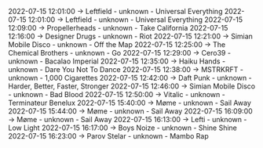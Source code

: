 2022-07-15 12:01:00 -> Leftfield - unknown - Universal Everything
2022-07-15 12:01:00 -> Leftfield - unknown - Universal Everything
2022-07-15 12:09:00 -> Propellerheads - unknown - Take California
2022-07-15 12:16:00 -> Designer Drugs - unknown - Riot
2022-07-15 12:21:00 -> Simian Mobile Disco - unknown - Off the Map
2022-07-15 12:25:00 -> The Chemical Brothers - unknown - Go
2022-07-15 12:29:00 -> Cero39 - unknown - Bacalao Imperial
2022-07-15 12:35:00 -> Haiku Hands - unknown - Dare You Not To Dance
2022-07-15 12:38:00 -> MSTRKRFT - unknown - 1,000 Cigarettes
2022-07-15 12:42:00 -> Daft Punk - unknown - Harder, Better, Faster, Stronger
2022-07-15 12:46:00 -> Simian Mobile Disco - unknown - Bad Blood
2022-07-15 12:50:00 -> Vitalic - unknown - Terminateur Benelux
2022-07-15 15:40:00 -> Møme - unknown - Sail Away
2022-07-15 15:44:00 -> Møme - unknown - Sail Away
2022-07-15 16:09:00 -> Møme - unknown - Sail Away
2022-07-15 16:13:00 -> Lefti - unknown - Low Light
2022-07-15 16:17:00 -> Boys Noize - unknown - Shine Shine
2022-07-15 16:23:00 -> Parov Stelar - unknown - Mambo Rap
